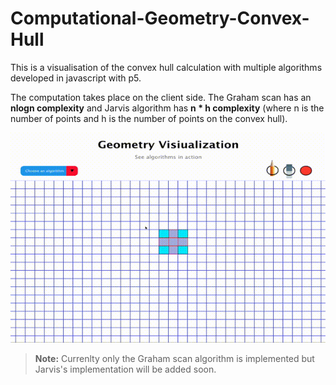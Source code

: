 # Computational-Geometry-Convex-Hull
This is a visualisation of the convex hull calculation with multiple algorithms developed in javascript with p5.

The computation takes place on the client side. The Graham scan has an **nlogn complexity** and Jarvis algorithm has **n * h complexity** (where n is the number of points and h is the number of points on the convex hull).

![Alt Text](https://github.com/andrei828/Computational-Geometry-Convex-Hull/blob/master/GrahamScan.gif)

> **Note:**  Currenlty only the Graham scan algorithm is implemented but Jarvis's implementation will be added soon.